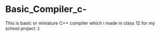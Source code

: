# Basic_Compiler_c-
This is basic or miniature C++ compiler which i made in class 12 for my school project :)
